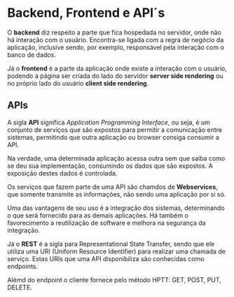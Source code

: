 # Backend, Frontend e API´s

O **backend** diz respeito a parte que fica hospedada no servidor, onde não há interação com o usuário. Encontra-se ligada com a regra de negócio da aplicação, inclusive sendo, por exemplo, responsável pela interação com o banco de dados.

Já o **frontend** é a parte da aplicação onde existe a interação com o usuário, podendo a página ser criada do lado do servidor **server side rendering** ou no próprio lado do usuário **client side rendering**.

## APIs

A sigla **API** significa *Application Programming Interface*, ou seja, é um conjunto de serviços que são expostos para permitir a comunicação entre sistemas, permitindo que outra aplicação ou browser consiga consumir a API. 

Na verdade, uma determinada aplicação acessa outra sem que saiba como se deu sua implementação, consumindo os dados que são expostos. A exposição destes dados é controlada.

Os serviços que fazem parte de uma API são chamdos de **Webservices**, que somente transmite as informações, não sendo uma aplicação por si só. 

Uma das vantagens de seu uso é a integração dos sistemas, determinando o que será fornecido para as demais aplicações. Há também o favorecimento a reutilização de software e melhora na segurança da integração.

Já o **REST** é a sigla para Representational State Transfer, sendo que ele utiliza uma URI (Uniform Resource Identifier) para realizar uma chamada de serviço. Estas URIs que uma API disponibiliza são conhecidas como endpoints.

Alémd do endpoint o cliente fornece pelo método HPTT: GET, POST, PUT, DELETE.